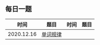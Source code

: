 ## 每日一题


时间|题目|时间|题目
---|--- | --- |---
2020.12.16| [单词规律](https://leetcode-cn.com/problems/word-pattern/)
